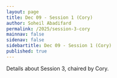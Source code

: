 ```yaml
---
layout: page
title: Dec 09 - Session 1 (Cory)
author: Soheil Abadifard
permalink: /2025/session-3-cory
mainnav: false
sidenav: false
sidebartitle: Dec 09 - Session 1 (Cory)
published: true
---
```


Details about Session 3, chaired by Cory.

